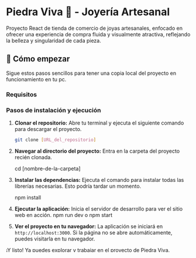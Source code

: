 #  Piedra Viva 🌙 - Joyería Artesanal

Proyecto React de tienda de comercio de joyas artesanales, enfocado en ofrecer una experiencia de compra fluida y visualmente atractiva, reflejando la belleza y singularidad de cada pieza.

## 🚀 Cómo empezar

Sigue estos pasos sencillos para tener una copia local del proyecto en funcionamiento en tu pc.

### Requisitos
### Pasos de instalación y ejecución

1.  **Clonar el repositorio:**
    Abre tu terminal y ejecuta el siguiente comando para descargar el proyecto.

    ```bash
    git clone [URL_del_repositorio]
    ```

2.  **Navegar al directorio del proyecto:**
    Entra en la carpeta del proyecto recién clonada.

     cd [nombre-de-la-carpeta]
  
3.  **Instalar las dependencias:**
    Ejecuta el comando para instalar todas las librerías necesarias. Esto podría tardar un momento.

    npm install
   
4.  **Ejecutar la aplicación:**
    Inicia el servidor de desarrollo para ver el sitio web en acción.
    npm run dev
    o
    npm start
  

6.  **Ver el proyecto en tu navegador:**
    La aplicación se iniciará en `http://localhost:3000`. Si la página no se abre automáticamente, puedes visitarla en tu navegador.

¡Y listo! Ya puedes explorar y trabajar en el proyecto de Piedra Viva.


## ✨ Características

* **Página de Inicio :** Una cálida bienvenida para los visitantes, presentándoles la esencia y los valores de nuestra marca de joyería.
* **Catálogo de Productos:** Explora nuestra colección completa de joyas en la página de productos, con descripciones, precios e imágenes de alta calidad.
* **Gestión del Carrito:** Funcionalidad de agregar y eliminar productos del carrito, con actualización de cantidad y precios en tiempo real.
* **Notificación Instantánea:** Recibe una confirmación visual inmediata cuando agregas un producto al carrito, sin necesidad de navegar a otra página.
* **Resumen de Compra:** La página del carrito (`carrito`) muestra un desglose claro del subtotal, los costos de envío y el total de la compra.
* **Diseño Responsivo:** Disfruta de una experiencia de usuario óptima en cualquier dispositivo, ya sea móvil, tablet o de escritorio.


